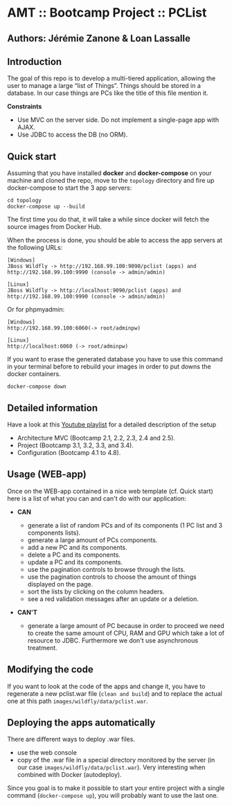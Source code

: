 # AMT :: Bootcamp Project :: PCList

Authors: Jérémie Zanone & Loan Lassalle
---

## Introduction

The goal of this repo is to develop a multi-tiered application, allowing the user to manage a large “list of Things”. Things should be stored in a database. In our case things are PCs like the title of this file mention it.

**Constraints**
- Use MVC on the server side. Do not implement a single-page app with AJAX.
- Use JDBC to access the DB (no ORM).

## Quick start

Assuming that you have installed **docker** and **docker-compose** on your machine and cloned the repo, move to the `topology` directory and fire up docker-compose to start the 3 app servers:

```
cd topology
docker-compose up --build
```

The first time you do that, it will take a while since docker will fetch the source images from Docker Hub.

When the process is done, you should be able to access the app servers at the following URLs:

```
[Windows]
JBoss Wildfly -> http://192.168.99.100:9090/pclist (apps) and http://192.168.99.100:9990 (console -> admin/admin)

[Linux]
JBoss Wildfly -> http://localhost:9090/pclist (apps) and http://192.168.99.100:9990 (console -> admin/admin)
```

Or for phpmyadmin:

```
[Windows]
http://192.168.99.100:6060(-> root/adminpw)

[Linux]
http://localhost:6060 (-> root/adminpw)

```

If you want to erase the generated database you have to use this command in your terminal before to rebuild your images in order to put downs the docker containers.

```
docker-compose down
```
## Detailed information

Have a look at this [Youtube playlist](https://www.youtube.com/playlist?list=PLfKkysTy70Qa7tSlkbsvOrRc6Ug_c0nZz) for a detailed description of the setup
- Architecture MVC (Bootcamp 2.1, 2.2, 2.3, 2.4 and 2.5).
- Project (Bootcamp 3.1, 3.2, 3.3, and 3.4).
- Configuration (Bootcamp 4.1 to 4.8).

## Usage (WEB-app)
Once on the WEB-app contained in a nice web template (cf. Quick start) here is a list of what you can and can't do with our application:

- **CAN**
  - generate a list of random PCs and of its components (1 PC list and 3 components lists).
  - generate a large amount of PCs components.
  - add a new PC and its components.
  - delete a PC and its components.
  - update a PC and its components.
  - use the pagination controls to browse through the lists.
  - use the pagination controls to choose the amount of things displayed on the page.
  - sort the lists by clicking on the column headers.
  - see a red validation messages after an update or a deletion.

- **CAN'T**

  - generate a large amount of PC because in order to proceed we need to create the same amount of CPU, RAM and GPU which take a lot of resource to JDBC. Furthermore we don't use asynchronous treatment.


## Modifying the code

If you want to look at the code of the apps and change it, you have to regenerate a new pclist.war file (`clean and build`) and to replace the actual one at this path ```images/wildfly/data/pclist.war```.

## Deploying the apps automatically

There are different ways to deploy .war files.

* use the web console
* copy of the .war file in a special directory monitored by the server (in our case ```images/wildfly/data/pclist.war```). Very interesting when combined with Docker (autodeploy).

Since you goal is to make it possible to start your entire project with a single command (`docker-compose up`), you will probably want to use the last one.
